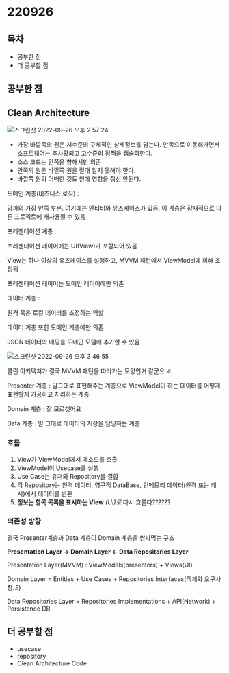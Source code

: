 # 220926

## 목차

- 공부한 점
- 더 공부할 점 



## 공부한 점

## Clean Architecture



![스크린샷 2022-09-26 오후 2 57 24](https://user-images.githubusercontent.com/88870642/192203620-6586d83a-ef97-4076-844b-44650f7bf213.png)



- 가장 바깥쪽의 원은 저수준의 구체적인 상세정보를 담는다. 안쪽으로 이동해가면서 소프트웨어는 추사황되고 고수준의 정책을 캡슐화한다.
- 소스 코드는 안쪽을 향해서만 의존
- 안쪽의 원은 바깥쪽 원을 절대 알지 못해야 한다.
- 바깝쪽 원의 어떠한 것도 원에 영향을 줘선 안된다.



도메인 계층(비즈니스 로직) : 

양파의 가장 안쪽 부분. 여기에는 엔티티와 유즈케이스가 있음. 이 계층은 잠재적으로 다른 프로젝트에 재사용될 수 있음



프레젠테이션 계층 : 

프레젠테이션 레이어에는 UI(View)가 포함되어 있음

View는 하나 이상의 유즈케이스를 실행하고, MVVM 패턴에서 ViewModel에 의해 조정됨

프레젠테이션 레이어는 도메인 레이어에만 의존 



데이터 계층 :

원격 혹은 로컬 데이터를  조정하는 역할

데이터 계층 또한 도메인 계층에만 의존

JSON 데이터의 매핑을 도메인 모델에 추가할 수 있음



![스크린샷 2022-09-26 오후 3 46 55](https://user-images.githubusercontent.com/88870642/192210786-d5b2e24e-7e34-442d-aedb-f3cd78aa358c.png)

클린 아키텍쳐가 결국 MVVM 패턴을 따라가는 모양인거 같군요 ㅎ

Presenter 계층 : 말그대로 표현해주는 계층으로 ViewModel이 하는 데이터를 어떻게 표현할지 가공하고 처리하는 계층

Domain 계층 : 잘 모르겟어요

Data 계층 : 말 그대로 데이터의 저장을 담당하는 계층



### 흐름

1. View가 ViewModel에서 메소드를 호출
2. ViewModel이 Usecase를 실행
3. Use Case는 유저와 Repository를 결합 
4. 각 Repository는 원격 데이터, 영구적 DataBase, 인메모리 데이터(원격 또는 캐시)에서 데이터를 반환
5. **정보는 항목 목록을 표시하는 View** *(UI)로* 다시 흐른다??????



### 의존성 방향

결국 Presenter계층과 Data 계층이 Domain 계층을 쌈싸먹는 구조 

**Presentation Layer -> Domain Layer <- Data Repositories Layer**

Presentation Layer(MVVM) : ViewModels(presenters) + Views(UI)

Domain Layer = Entities + Use Cases + Repositories Interfaces(객체와 요구사항..?)

Data Repositories Layer = Repositories Implementations + API(Network) + Persistence DB

 





## 더 공부할 점 

- usecase 
- repository
- Clean Architecture Code 